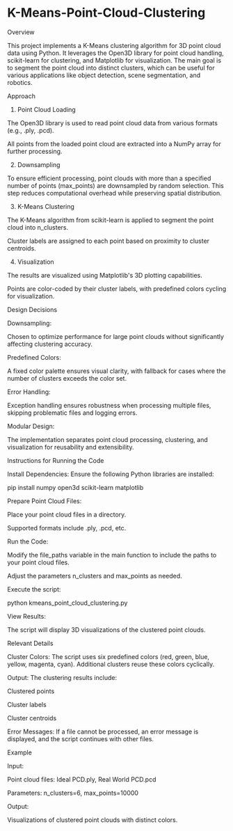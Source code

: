 # K-Means-Point-Cloud-Clustering

Overview

This project implements a K-Means clustering algorithm for 3D point cloud data using Python. It leverages the Open3D library for point cloud handling, scikit-learn for clustering, and Matplotlib for visualization. The main goal is to segment the point cloud into distinct clusters, which can be useful for various applications like object detection, scene segmentation, and robotics.

Approach

1. Point Cloud Loading

The Open3D library is used to read point cloud data from various formats (e.g., .ply, .pcd).

All points from the loaded point cloud are extracted into a NumPy array for further processing.

2. Downsampling

To ensure efficient processing, point clouds with more than a specified number of points (max_points) are downsampled by random selection. This step reduces computational overhead while preserving spatial distribution.

3. K-Means Clustering

The K-Means algorithm from scikit-learn is applied to segment the point cloud into n_clusters.

Cluster labels are assigned to each point based on proximity to cluster centroids.

4. Visualization

The results are visualized using Matplotlib's 3D plotting capabilities.

Points are color-coded by their cluster labels, with predefined colors cycling for visualization.

Design Decisions

Downsampling:

Chosen to optimize performance for large point clouds without significantly affecting clustering accuracy.

Predefined Colors:

A fixed color palette ensures visual clarity, with fallback for cases where the number of clusters exceeds the color set.

Error Handling:

Exception handling ensures robustness when processing multiple files, skipping problematic files and logging errors.

Modular Design:

The implementation separates point cloud processing, clustering, and visualization for reusability and extensibility.

Instructions for Running the Code

Install Dependencies:
Ensure the following Python libraries are installed:

pip install numpy open3d scikit-learn matplotlib

Prepare Point Cloud Files:

Place your point cloud files in a directory.

Supported formats include .ply, .pcd, etc.

Run the Code:

Modify the file_paths variable in the main function to include the paths to your point cloud files.

Adjust the parameters n_clusters and max_points as needed.

Execute the script:

python kmeans_point_cloud_clustering.py

View Results:

The script will display 3D visualizations of the clustered point clouds.

Relevant Details

Cluster Colors:
The script uses six predefined colors (red, green, blue, yellow, magenta, cyan). Additional clusters reuse these colors cyclically.

Output:
The clustering results include:

Clustered points

Cluster labels

Cluster centroids

Error Messages:
If a file cannot be processed, an error message is displayed, and the script continues with other files.

Example

Input:

Point cloud files: Ideal PCD.ply, Real World PCD.pcd

Parameters: n_clusters=6, max_points=10000

Output:

Visualizations of clustered point clouds with distinct colors.
